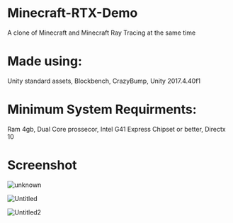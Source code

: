 # Minecraft-RTX-Demo

A clone of Minecraft and Minecraft Ray Tracing at the same time

# Made using:

Unity standard assets,
Blockbench,
CrazyBump,
Unity 2017.4.40f1

# Minimum System Requirments:

Ram 4gb,
Dual Core prossecor,
Intel G41 Express Chipset or better,
Directx 10
# Screenshot

![unknown](https://user-images.githubusercontent.com/83266075/166500500-5d2e4187-1c0b-4db7-a6ff-b1c65dcc8a63.png)

![Untitled](https://user-images.githubusercontent.com/83266075/166500883-ee9309f5-7877-43c0-8984-e83e7d772c2a.png)

![Untitled2](https://user-images.githubusercontent.com/83266075/166500895-ad63ed3f-efcc-4153-9e6c-3612ad8f81f2.png)
